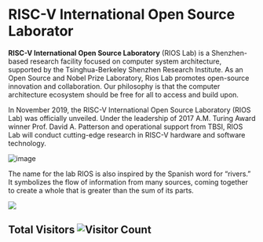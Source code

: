 <!--
**RIOSMPW/RIOSMPW** is a ✨ _special_ ✨ repository because its `README.md` (this file) appears on your GitHub profile.

Here are some ideas to get you started:

- 🔭 I’m currently working on ...
- 🌱 I’m currently learning ...
- 👯 I’m looking to collaborate on ...
- 🤔 I’m looking for help with ...
- 💬 Ask me about ...
- 📫 How to reach me: ...
- 😄 Pronouns: ...
- ⚡ Fun fact: ...
-->
# RISC-V International Open Source Laborator

**RISC-V International Open Source Laboratory** (RIOS Lab) is a Shenzhen-based research facility focused on computer system architecture, supported by the Tsinghua-Berkeley Shenzhen Research Institute. As an Open Source and Nobel Prize Laboratory, Rios Lab promotes open-source innovation and collaboration. Our philosophy is that the computer architecture ecosystem should be free for all to access and build upon.

In November 2019, the RISC-V International Open Source Laboratory (RIOS Lab) was officially unveiled. Under the leadership of 2017 A.M. Turing Award winner Prof. David A. Patterson and operational support from TBSI,  RIOS Lab will conduct cutting-edge research in RISC-V hardware and software technology. 

![image](https://github.com/RIOSMPW/RIOSMPW/assets/109063674/67147f14-1323-4adf-ad43-60fdabfab6b6)


The name for the lab RIOS is also inspired by the Spanish word for “rivers.” It symbolizes the flow of information from many sources, coming together to create a whole that is greater than the sum of its parts.


![](https://github-readme-stats.vercel.app/api?username=RIOSMPW&show_icons=true&theme=transparent)

## Total Visitors ![Visitor Count](https://profile-counter.glitch.me/RIOSMPW/count.svg) 




